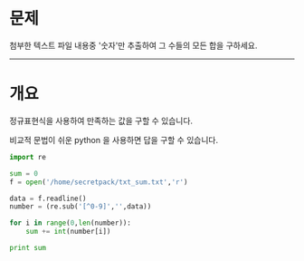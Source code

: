 # 문제
첨부한 텍스트 파일 내용중 '숫자'만 추출하여 그 수들의
모든 합을 구하세요.

---
# 개요
정규표현식을 사용하여 만족하는 값을 구할 수 있습니다.

비교적 문법이 쉬운 python 을 사용하면 답을 구할 수 있습니다.

```python
import re

sum = 0
f = open('/home/secretpack/txt_sum.txt','r')

data = f.readline()
number = (re.sub('[^0-9]','',data))

for i in range(0,len(number)):
	sum += int(number[i])

print sum
```
